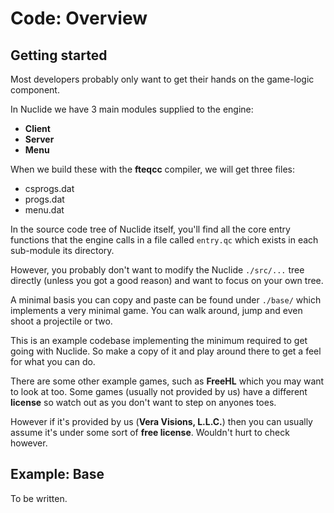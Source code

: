 # Code: Overview

## Getting started
Most developers probably only want to get their hands on the game-logic component.

In Nuclide we have 3 main modules supplied to the engine:

- **Client**
- **Server**
- **Menu**

When we build these with the **fteqcc** compiler, we will get three files:

- csprogs.dat
- progs.dat
- menu.dat

In the source code tree of Nuclide itself, you'll find all the core entry functions that
the engine calls in a file called `entry.qc` which exists in each sub-module its directory.

However, you probably don't want to modify the Nuclide `./src/...` tree directly (unless you got a good reason) and want to focus on your own tree.

A minimal basis you can copy and paste can be found under `./base/` which implements a very minimal game. You can walk around, jump and even shoot a projectile or two.

This is an example codebase implementing the minimum required to get going with Nuclide.
So make a copy of it and play around there to get a feel for what you can do.

There are some other example games, such as **FreeHL** which you may want to look at too. Some games (usually not provided by us) have a different **license** so watch out as you don't want to step on anyones toes.

However if it's provided by us (**Vera Visions, L.L.C.**) then you can usually assume it's under some sort of **free license**. Wouldn't hurt to check however.

## Example: Base

To be written.


